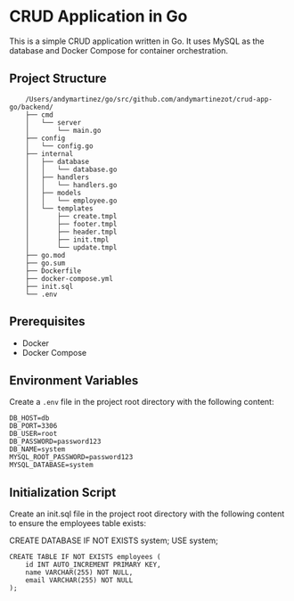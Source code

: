 # CRUD Application in Go

This is a simple CRUD application written in Go. It uses MySQL as the database and Docker Compose for container orchestration.

## Project Structure
```
    /Users/andymartinez/go/src/github.com/andymartinezot/crud-app-go/backend/
    ├── cmd
    │   └── server
    │       └── main.go
    ├── config
    │   └── config.go
    ├── internal
    │   ├── database
    │   │   └── database.go
    │   ├── handlers
    │   │   └── handlers.go
    │   ├── models
    │   │   └── employee.go
    │   └── templates
    │       ├── create.tmpl
    │       ├── footer.tmpl
    │       ├── header.tmpl
    │       ├── init.tmpl
    │       └── update.tmpl
    ├── go.mod
    ├── go.sum
    ├── Dockerfile
    ├── docker-compose.yml
    ├── init.sql
    └── .env
```

## Prerequisites

- Docker
- Docker Compose

## Environment Variables

Create a `.env` file in the project root directory with the following content:

```env
DB_HOST=db
DB_PORT=3306
DB_USER=root
DB_PASSWORD=password123
DB_NAME=system
MYSQL_ROOT_PASSWORD=password123
MYSQL_DATABASE=system
```

## Initialization Script

Create an init.sql file in the project root directory with the following content to ensure the employees table exists:

CREATE DATABASE IF NOT EXISTS system;
USE system;

```
CREATE TABLE IF NOT EXISTS employees (
    id INT AUTO_INCREMENT PRIMARY KEY,
    name VARCHAR(255) NOT NULL,
    email VARCHAR(255) NOT NULL
);
```